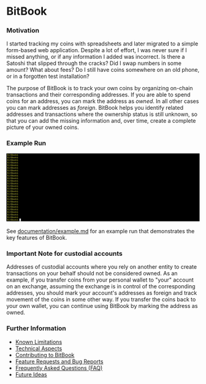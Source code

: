 # BitBook

### Motivation
I started tracking my coins with spreadsheets and later migrated to a simple form-based web application.
Despite a lot of effort, I was never sure if I missed anything, or if any information I added was incorrect.
Is there a Satoshi that slipped through the cracks? Did I swap numbers in some amount? What about fees? Do I still have
coins somewhere on an old phone, or in a forgotten test installation?

The purpose of BitBook is to track your own coins by organizing on-chain
transactions and their corresponding addresses.
If you are able to spend coins for an address, you can mark the address as *owned*.
In all other cases you can mark addresses as *foreign*.
BitBook helps you identify related addresses and transactions where the ownership status is still unknown,
so that you can add the missing information and, over time, create a complete picture of your owned coins.

### Example Run
![Example Run](documentation/bitbook.gif)

See [documentation/example.md](documentation/example.md) for an example run that demonstrates the
key features of BitBook.

### Important Note for custodial accounts
Addresses of custodial accounts where you rely on another entity to create
transactions on your behalf should not be considered owned.
As an example, if you transfer coins from your personal wallet to "your" account
on an exchange, assuming the exchange is in control of the corresponding addresses,
you should mark your account's addresses as foreign and track movement of the coins
in some other way.
If you transfer the coins back to your own wallet, you can continue using BitBook by
marking the address as owned.

### Further Information
* [Known Limitations](documentation/limitations.md)
* [Technical Aspects](documentation/technical.md)
* [Contributing to BitBook](documentation/contributing.md)
* [Feature Requests and Bug Reports](documentation/features_and_bugs.md)
* [Frequently Asked Questions (FAQ)](documentation/faq.md)
* [Future Ideas](documentation/ideas.md)
